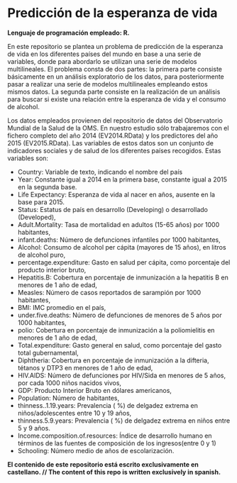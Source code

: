 # Predicción de la esperanza de vida

**Lenguaje de programación empleado: R.**

En este repositorio se plantea un problema de predicción de la esperanza de vida en los diferentes países del mundo en base a una serie de variables, donde para abordarlo se utilizan una serie de modelos multilineales. El problema consta de dos partes: la primera parte consiste básicamente en un análisis exploratorio de los datos, para posteriormente pasar a realizar una serie de modelos multilineales empleando estos mismos datos. La segunda parte consiste en la realización de un análisis para buscar si existe una relación entre la esperanza de vida y el consumo de alcohol.

Los datos empleados provienen del repositorio de datos del Observatorio Mundial de la Salud de la OMS. En nuestro estudio sólo trabajaremos con el fichero completo del año 2014 (EV2014.RData) y los predictores del año 2015 (EV2015.RData). Las variables de estos datos son un conjunto de indicadores sociales y de salud de los diferentes países recogidos. Estas variables son:
* Country: Variable de texto, indicando el nombre del país
* Year: Constante igual a 2014 en la primera base, constante igual a 2015 en la segunda base.
* Life Expectancy: Esperanza de vida al nacer en años, ausente en la base para 2015.
* Status: Estatus de país en desarrollo (Developing) o desarrollado (Developed),
* Adult.Mortality: Tasa de mortalidad en adultos (15-65 años) por 1000 habitantes,
* infant.deaths: Número de defunciones infantiles por 1000 habitantes,
* Alcohol: Consumo de alcohol per cápita (mayores de 15 años), en litros de alcohol puro,
* percentage.expenditure: Gasto en salud per cápita, como porcentaje del producto interior bruto,
* Hepatitis.B: Cobertura en porcentaje de inmunización a la hepatitis B en menores de 1 año de edad,
* Measles: Número de casos reportados de sarampión por 1000 habitantes,
* BMI: IMC promedio en el país,
* under.five.deaths: Número de defunciones de menores de 5 años por 1000 habitantes,
* polio: Cobertura en porcentaje de inmunización a la poliomielitis en menores de 1 año de edad,
* Total.expenditure: Gasto general en salud, como porcentaje del gasto total gubernamental,
* Diphtheria: Cobertura en porcentaje de inmunización a la difteria, tétanos y DTP3 en menores de 1 año de edad,
* HIV.AIDS: Número de defunciones por HIV/Sida en menores de 5 años, por cada 1000 niños
nacidos vivos,
* GDP: Producto Interior Bruto en dólares americanos,
* Population: Número de habitantes,
* thinness..1.19.years: Prevalencia ( %) de delgadez extrema en niños/adolescentes entre 10 y 19 años,
* thinness.5.9.years: Prevalencia ( %) de delgadez extrema en niños entre 5 y 9 años.
* Income.composition.of.resources: Índice de desarrollo humano en términos de las fuentes de composición de los ingresos(entre 0 y 1)
* Schooling: Número medio de años de escolarización.




**El contenido de este repositorio está escrito exclusivamente en castellano. // The content of this repo is written exclusively in spanish.**
